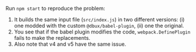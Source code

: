 Run `npm start` to reproduce the problem:

1. It builds the same input file (`src/index.js`) in two different versions: (i) one modded with the custom `@dbux/babel-plugin`, (ii) one the original.
1. You see that if the babel plugin modifies the code, `webpack.DefinePlugin` fails to make the replacements.
1. Also note that v4 and v5 have the same issue.
